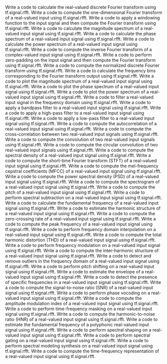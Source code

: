 Write a code to calculate the real-valued discrete Fourier transform using tf.signal.rfft.
Write a code to compute the one-dimensional Fourier transform of a real-valued input using tf.signal.rfft.
Write a code to apply a windowing function to the input signal and then compute the Fourier transform using tf.signal.rfft.
Write a code to calculate the magnitude spectrum of a real-valued input signal using tf.signal.rfft.
Write a code to calculate the phase spectrum of a real-valued input signal using tf.signal.rfft.
Write a code to calculate the power spectrum of a real-valued input signal using tf.signal.rfft.
Write a code to compute the inverse Fourier transform of a complex-valued input signal using tf.signal.rfft.
Write a code to perform zero-padding on the input signal and then compute the Fourier transform using tf.signal.rfft.
Write a code to compute the normalized discrete Fourier transform using tf.signal.rfft.
Write a code to calculate the frequency bins corresponding to the Fourier transform output using tf.signal.rfft.
Write a code to plot the magnitude spectrum of a real-valued input signal using tf.signal.rfft.
Write a code to plot the phase spectrum of a real-valued input signal using tf.signal.rfft.
Write a code to plot the power spectrum of a real-valued input signal using tf.signal.rfft.
Write a code to filter a real-valued input signal in the frequency domain using tf.signal.rfft.
Write a code to apply a bandpass filter to a real-valued input signal using tf.signal.rfft.
Write a code to apply a high-pass filter to a real-valued input signal using tf.signal.rfft.
Write a code to apply a low-pass filter to a real-valued input signal using tf.signal.rfft.
Write a code to compute the autocorrelation of a real-valued input signal using tf.signal.rfft.
Write a code to compute the cross-correlation between two real-valued input signals using tf.signal.rfft.
Write a code to compute the convolution of two real-valued input signals using tf.signal.rfft.
Write a code to compute the circular convolution of two real-valued input signals using tf.signal.rfft.
Write a code to compute the spectral density of a real-valued input signal using tf.signal.rfft.
Write a code to compute the short-time Fourier transform (STFT) of a real-valued input signal using tf.signal.rfft.
Write a code to compute the mel-frequency cepstral coefficients (MFCC) of a real-valued input signal using tf.signal.rfft.
Write a code to compute the power spectral density (PSD) of a real-valued input signal using tf.signal.rfft.
Write a code to compute the spectrogram of a real-valued input signal using tf.signal.rfft.
Write a code to compute the pitch of a real-valued input signal using tf.signal.rfft.
Write a code to perform spectral subtraction on a real-valued input signal using tf.signal.rfft.
Write a code to calculate the fundamental frequency of a real-valued input signal using tf.signal.rfft.
Write a code to estimate the harmonic structure of a real-valued input signal using tf.signal.rfft.
Write a code to compute the zero-crossing rate of a real-valued input signal using tf.signal.rfft.
Write a code to compute the peak frequency of a real-valued input signal using tf.signal.rfft.
Write a code to perform frequency domain interpolation on a real-valued input signal using tf.signal.rfft.
Write a code to compute the total harmonic distortion (THD) of a real-valued input signal using tf.signal.rfft.
Write a code to perform frequency modulation on a real-valued input signal using tf.signal.rfft.
Write a code to compute the inter-harmonic structure of a real-valued input signal using tf.signal.rfft.
Write a code to detect and remove outliers in the frequency domain of a real-valued input signal using tf.signal.rfft.
Write a code to perform pitch shifting on a real-valued input signal using tf.signal.rfft.
Write a code to estimate the envelope of a real-valued input signal using tf.signal.rfft.
Write a code to detect the presence of specific frequencies in a real-valued input signal using tf.signal.rfft.
Write a code to compute the signal-to-noise ratio (SNR) of a real-valued input signal using tf.signal.rfft.
Write a code to perform phase vocoding on a real-valued input signal using tf.signal.rfft.
Write a code to compute the amplitude modulation index of a real-valued input signal using tf.signal.rfft.
Write a code to perform time-frequency masking on a real-valued input signal using tf.signal.rfft.
Write a code to compute the harmonic-to-noise ratio (HNR) of a real-valued input signal using tf.signal.rfft.
Write a code to estimate the fundamental frequency of a polyphonic real-valued input signal using tf.signal.rfft.
Write a code to perform spectral shaping on a real-valued input signal using tf.signal.rfft.
Write a code to perform spectral gating on a real-valued input signal using tf.signal.rfft.
Write a code to perform spectral modeling synthesis on a real-valued input signal using tf.signal.rfft.
Write a code to compute the time-frequency representation of a real-valued input signal using tf.signal.rfft.